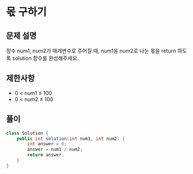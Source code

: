 # 몫 구하기
## 문제 설명
정수 num1, num2가 매개변수로 주어질 때, num1을 num2로 나눈 몫을 return 하도록 solution 함수를 완성해주세요.
## 제한사항
- 0 < num1 ≤ 100
- 0 < num2 ≤ 100
## 풀이
``` java
class Solution {
    public int solution(int num1, int num2) {
        int answer = 0;
        answer = num1 / num2;
        return answer;
    }
}
```
